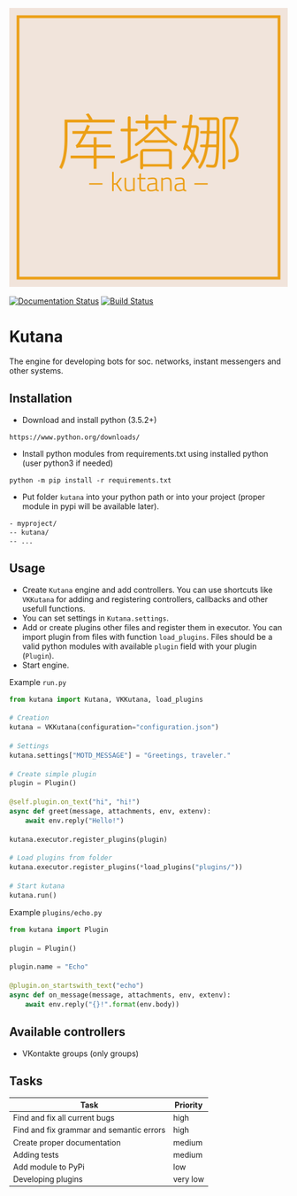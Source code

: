 ![Kutana logo](docs/_static/kutana-logo-512.png)

[![Documentation Status](https://readthedocs.org/projects/kutana/badge/?version=latest)](https://kutana.readthedocs.io/en/latest/?badge=latest)
[![Build Status](https://travis-ci.com/vk-brain/kutana.svg?branch=master)](https://travis-ci.com/vk-brain/kutana)

# Kutana
The engine for developing bots for soc. networks, instant messengers and other systems.

## Installation
- Download and install python (3.5.2+)

```
https://www.python.org/downloads/
```

- Install python modules from requirements.txt using installed python (user python3 if needed)

```
python -m pip install -r requirements.txt
``` 

- Put folder `kutana` into your python path or into your project (proper module in pypi will be available later).

```
- myproject/
-- kutana/
-- ...
```

## Usage
- Create `Kutana` engine and add controllers. You can use shortcuts like `VKKutana` for adding and registering controllers, callbacks and other usefull functions.
- You can set settings in `Kutana.settings`.
- Add or create plugins other files and register them in executor. You can import plugin from files with function `load_plugins`. Files should be a valid python modules with available `plugin` field with your plugin (`Plugin`).
- Start engine.

Example `run.py`
```py
from kutana import Kutana, VKKutana, load_plugins

# Creation
kutana = VKKutana(configuration="configuration.json")

# Settings
kutana.settings["MOTD_MESSAGE"] = "Greetings, traveler." 

# Create simple plugin
plugin = Plugin()

@self.plugin.on_text("hi", "hi!")
async def greet(message, attachments, env, extenv):
    await env.reply("Hello!")

kutana.executor.register_plugins(plugin)

# Load plugins from folder
kutana.executor.register_plugins(*load_plugins("plugins/"))

# Start kutana
kutana.run()
```

Example `plugins/echo.py`
```py
from kutana import Plugin

plugin = Plugin()

plugin.name = "Echo"

@plugin.on_startswith_text("echo")
async def on_message(message, attachments, env, extenv):
    await env.reply("{}!".format(env.body))
```

## Available controllers
- VKontakte groups (only groups)

## Tasks
Task|Priority
---|---
Find and fix all current bugs | high
Find and fix grammar and semantic errors | high
Create proper documentation | medium
Adding tests | medium
Add module to PyPi | low 
Developing plugins | very low